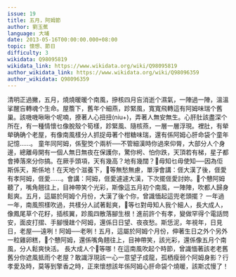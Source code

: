 ```yaml
---
issue: 19
title: 五月，阿姆節
author: 劉玉蕉
language: 大埔
date: 2013-05-16T00:00:00.000+08:00
topic: 懷想、節日
difficulty: 3
wikidata: Q98095819
wikidata_link: https://www.wikidata.org/wiki/Q98095819
author_wikidata_link: https://www.wikidata.org/wiki/Q98096359
author_wikidata: Q98096359
---
```

清明正過撇，五月，燒燒暖暖个南風，摻核四月吂消逝个濕氣，一陣過一陣，溫溫挲醒吂轉魂个生命。屋簷下，舊年个細燕，跈緊風，寬寬飛轉這有阿姆味瑞个舊巢。該嘰嘰啾啾个呢喃，撩著人心扭扭(niu+)，弄著人無安無生。心肝肚該盡深个所在，有一種情懷乜像脫殼个筍樣，跈緊風、隨核燕，一層一層浮現。裡肚，有犖犖确确个老屋，有像南風樣分人抓捉毋著个柑糖味瑞，還有係阿姆心肝命袋个童年記憶……。
童年同阿姆，係聖筊个兩析──不管細漢時你過來仰脣，大部分人个身邊，總離毋開有一個人無日無夜在保護你，驚你枵、怕你跌，天頂若有梯，星子都會捧落來分你搞。在厥手頭項，天有幾高？地有幾闊？𫣆毋知乜毋使知──因為佢斯係天，斯係地！在天地个滋養下，𫣆等無愁無慮，單淨會講：𠊎大漢了後，𠊎愛有孝阿姆，𠊎愛……。會講：阿姆，𠊎愛遽遽大漢，下次擺𠊎愛討妳。𫣆个戇阿姆聽了，嘴角翹往上，目神帶笑个光彩，斯像這五月初个南風，一陣陣，吹都人歸身鬆爽。五月，這屬於阿姆个月份，大漢了後个你，曾識愐起這兜老頭擺？
一年過一年，南風照樣吹過，共樣分人試著鬆爽，𫣆等乜對毋知人我个細人，長大成人，像鳳尾草个花籽，插核翼，跈風四散落腳生根！進前許个有孝，變做罕得个電話問安，面皮打摺、手腳慢趖个阿姆，還係日日望、夜夜愁。斯恁泥，年視年，日見日，老屋──遠咧！阿姆──老咧！五月，這屬於阿姆个月份，伸著生日之外个另外一粒雞卵糕，𫣆个戇阿姆，還係嘴角翹往上，目神帶笑，該光彩，還係像五月个南風，分人鬆爽快活。
長大成人个𫣆等哪！在這南風吹起个時節，曾識愐著該老老舊舊分你遮風抵雨个老屋？敢識浮現該一心一意望子成龍，孤栖瘦弱个阿姆身影？行孝愛及時，莫等到擎香之時，正來懷想該年係阿姆心肝命袋个燒暖，該斯忒慢了！